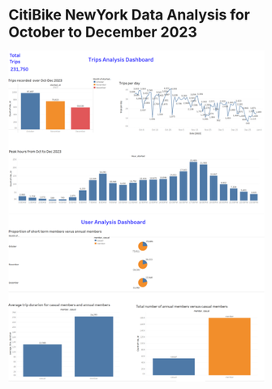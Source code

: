 # CitiBike NewYork Data Analysis for October to December 2023

![Trip Data Analysis](/Screenshots/Screenshot%202024-01-29%20102117.png)
![User Analysis](/Screenshots/Screenshot%202024-01-29%20102136.png)
